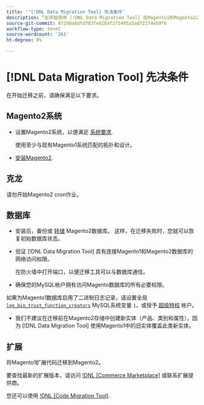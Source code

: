 ```yaml
---
title: '"[!DNL Data Migration Tool] 先决条件'
description: “在开始使用 [!DNL Data Migration Tool] 在Magento1和Magento2之间传输数据。”
source-git-commit: 87298a6dfd783fed264f275495a3ad72374eb9f6
workflow-type: tm+mt
source-wordcount: '261'
ht-degree: 0%

---
```



# [!DNL Data Migration Tool] 先决条件

在开始迁移之前，请确保满足以下要求。

## Magento2系统

* 设置Magento2系统，以便满足 [系统要求](https://devdocs.magento.com/guides/v2.4/install-gde/system-requirements.html).

   使用至少与现有Magento1系统匹配的拓扑和设计。

* [安装Magento2](https://devdocs.magento.com/guides/v2.4/install-gde/bk-install-guide.html).

## 克龙

请勿开始Magento2 cron作业。

## 数据库

* 安装后，备份或 [转储](https://dev.mysql.com/doc/refman/8.0/en/mysqldump.html) Magento2数据库。 这样，在迁移失败时，您就可以恢复初始数据库状态。

* 验证 [!DNL Data Migration Tool] 具有连接Magento1和Magento2数据库的网络访问权限。

   在防火墙中打开端口，以便迁移工具可以与数据库通信。

* 确保您的MySQL帐户拥有访问Magento数据库的所有必要权限。

如果为Magento1数据库启用了二进制日志记录，请设置全局 [`log_bin_trust_function_creators`](https://dev.mysql.com/doc/refman/5.7/en/server-system-variables.html#sysvar_log_bin_trust_function_creators) MySQL系统变量 `1`，或授予 [超级特权](https://dev.mysql.com/doc/refman/5.7/en/privileges-provided.html#priv_super) 帐户。

* 我们不建议在迁移前在Magento2存储中创建新实体（产品、类别和属性），因为 [!DNL Data Migration Tool] 使用Magento1中的旧实体覆盖此类新实体。

## 扩展

将Magento1扩展代码迁移到Magento2。

要查找最新的扩展版本，请访问 [!DNL [Commerce Marketplace]](https://marketplace.magento.com/) 或联系扩展提供商。

您还可以使用 [!DNL [Code Migration Tool]](https://github.com/magento-commerce/code-migration/blob/develop/README.md).
